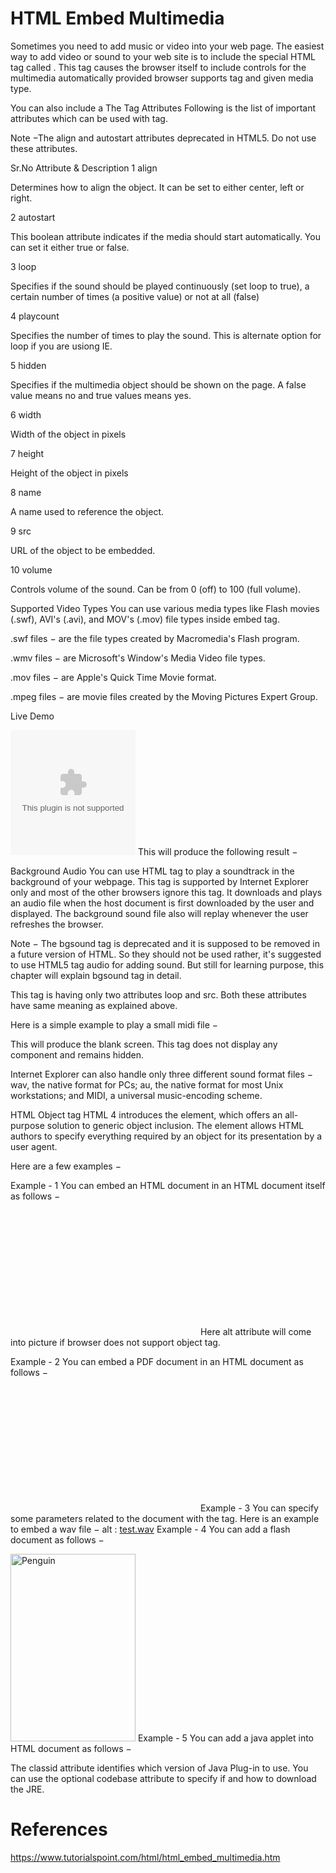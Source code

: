 # HTML Embed Multimedia

Sometimes you need to add music or video into your web page. The easiest way to add video or sound to your web site is to include the special HTML tag called <embed>. This tag causes the browser itself to include controls for the multimedia automatically provided browser supports <embed> tag and given media type.

You can also include a <noembed> tag for the browsers which don't recognize the <embed> tag. You could, for example, use <embed> to display a movie of your choice, and <noembed> to display a single JPG image if browser does not support <embed> tag.

Example
Here is a simple example to play an embedded midi file −

<!DOCTYPE html>
<html>

   <head>
      <title>HTML embed Tag</title>
   </head>

   <body>
      <embed src = "/html/yourfile.mid" width = "100%" height = "60" >
         <noembed><img src = "yourimage.gif" alt = "Alternative Media" ></noembed>
      </embed>
   </body>

</html>
The <embed> Tag Attributes
Following is the list of important attributes which can be used with <embed> tag.

Note −The align and autostart attributes deprecated in HTML5. Do not use these attributes.

Sr.No	Attribute & Description
1
align

Determines how to align the object. It can be set to either center, left or right.

2
autostart

This boolean attribute indicates if the media should start automatically. You can set it either true or false.

3
loop

Specifies if the sound should be played continuously (set loop to true), a certain number of times (a positive value) or not at all (false)

4
playcount

Specifies the number of times to play the sound. This is alternate option for loop if you are usiong IE.

5
hidden

Specifies if the multimedia object should be shown on the page. A false value means no and true values means yes.

6
width

Width of the object in pixels

7
height

Height of the object in pixels

8
name

A name used to reference the object.

9
src

URL of the object to be embedded.

10
volume

Controls volume of the sound. Can be from 0 (off) to 100 (full volume).

Supported Video Types
You can use various media types like Flash movies (.swf), AVI's (.avi), and MOV's (.mov) file types inside embed tag.

.swf files − are the file types created by Macromedia's Flash program.

.wmv files − are Microsoft's Window's Media Video file types.

.mov files − are Apple's Quick Time Movie format.

.mpeg files − are movie files created by the Moving Pictures Expert Group.

Live Demo
<!DOCTYPE html>
<html>

   <head>
      <title>HTML embed Tag</title>
   </head>

   <body>
      <embed src = "/html/yourfile.swf" width = "200" height = "200" >
         <noembed><img src = "yourimage.gif" alt = "Alternative Media" ></noembed>
      </embed>
   </body>

</html>
This will produce the following result −


Background Audio
You can use HTML <bgsound> tag to play a soundtrack in the background of your webpage. This tag is supported by Internet Explorer only and most of the other browsers ignore this tag. It downloads and plays an audio file when the host document is first downloaded by the user and displayed. The background sound file also will replay whenever the user refreshes the browser.

Note − The bgsound tag is deprecated and it is supposed to be removed in a future version of HTML. So they should not be used rather, it's suggested to use HTML5 tag audio for adding sound. But still for learning purpose, this chapter will explain bgsound tag in detail.

This tag is having only two attributes loop and src. Both these attributes have same meaning as explained above.

Here is a simple example to play a small midi file −

<!DOCTYPE html>
<html>

   <head>
      <title>HTML embed Tag</title>
   </head>

   <body>
      <bgsound src = "/html/yourfile.mid">
         <noembed><img src = "yourimage.gif" ></noembed>
      </bgsound>
   </body>

</html>
This will produce the blank screen. This tag does not display any component and remains hidden.

Internet Explorer can also handle only three different sound format files − wav, the native format for PCs; au, the native format for most Unix workstations; and MIDI, a universal music-encoding scheme.

HTML Object tag
HTML 4 introduces the <object> element, which offers an all-purpose solution to generic object inclusion. The <object> element allows HTML authors to specify everything required by an object for its presentation by a user agent.

Here are a few examples −

Example - 1
You can embed an HTML document in an HTML document itself as follows −

<object data = "data/test.htm" type = "text/html" width = "300" height = "200">
   alt : <a href = "data/test.htm">test.htm</a>
</object>
Here alt attribute will come into picture if browser does not support object tag.

Example - 2
You can embed a PDF document in an HTML document as follows −

<object data = "data/test.pdf" type = "application/pdf" width = "300" height = "200">
   alt : <a href = "data/test.pdf">test.htm</a>
</object>
Example - 3
You can specify some parameters related to the document with the <param> tag. Here is an example to embed a wav file −

<object data = "data/test.wav" type = "audio/x-wav" width = "200" height = "20">
   <param name = "src" value = "data/test.wav">
   <param name = "autoplay" value = "false">
   <param name = "autoStart" value = "0">
   alt : <a href = "data/test.wav">test.wav</a>
</object>
Example - 4
You can add a flash document as follows −

<object classid = "clsid:D27CDB6E-AE6D-11cf-96B8-444553540000" id = "penguin"
   codebase = "someplace/swflash.cab" width = "200" height = "300">

   <param name = "movie" value = "flash/penguin.swf" />
   <param name = "quality" value = "high" />
   <img src = "penguin.jpg" width = "200" height = "300" alt = "Penguin" />
</object>
Example - 5
You can add a java applet into HTML document as follows −

<object classid = "clsid:8ad9c840-044e-11d1-b3e9-00805f499d93"
   width = "200" height = "200">
   <param name = "code" value = "applet.class">
</object>
The classid attribute identifies which version of Java Plug-in to use. You can use the optional codebase attribute to specify if and how to download the JRE.

# References
https://www.tutorialspoint.com/html/html_embed_multimedia.htm
